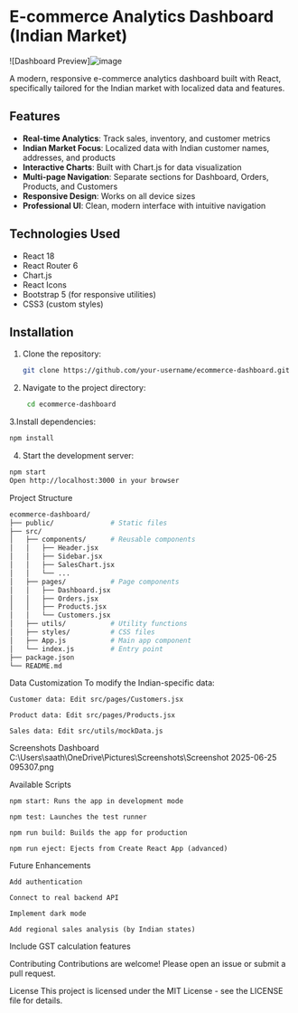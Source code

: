 # E-commerce Analytics Dashboard (Indian Market)

![Dashboard Preview]![image](https://github.com/user-attachments/assets/840527e4-3f79-4897-971b-7d6f8d2131c1)


A modern, responsive e-commerce analytics dashboard built with React, specifically tailored for the Indian market with localized data and features.

## Features

- **Real-time Analytics**: Track sales, inventory, and customer metrics
- **Indian Market Focus**: Localized data with Indian customer names, addresses, and products
- **Interactive Charts**: Built with Chart.js for data visualization
- **Multi-page Navigation**: Separate sections for Dashboard, Orders, Products, and Customers
- **Responsive Design**: Works on all device sizes
- **Professional UI**: Clean, modern interface with intuitive navigation

## Technologies Used

- React 18
- React Router 6
- Chart.js
- React Icons
- Bootstrap 5 (for responsive utilities)
- CSS3 (custom styles)

## Installation

1. Clone the repository:
   ```bash
   git clone https://github.com/your-username/ecommerce-dashboard.git
2. Navigate to the project directory:
   ```bash
    cd ecommerce-dashboard
   ```
3.Install dependencies:
```bash
npm install
```

4. Start the development server:
```bash
npm start
Open http://localhost:3000 in your browser
```

Project Structure
```bash
ecommerce-dashboard/
├── public/              # Static files
├── src/
│   ├── components/      # Reusable components
│   │   ├── Header.jsx
│   │   ├── Sidebar.jsx
│   │   ├── SalesChart.jsx
│   │   └── ... 
│   ├── pages/           # Page components
│   │   ├── Dashboard.jsx
│   │   ├── Orders.jsx
│   │   ├── Products.jsx
│   │   └── Customers.jsx
│   ├── utils/           # Utility functions
│   ├── styles/          # CSS files
│   ├── App.js           # Main app component
│   └── index.js         # Entry point
├── package.json
└── README.md
```
Data Customization
To modify the Indian-specific data:
```text
Customer data: Edit src/pages/Customers.jsx

Product data: Edit src/pages/Products.jsx

Sales data: Edit src/utils/mockData.js
```
Screenshots
Dashboard	C:\Users\saath\OneDrive\Pictures\Screenshots\Screenshot 2025-06-25 095307.png

Available Scripts
```text
npm start: Runs the app in development mode

npm test: Launches the test runner

npm run build: Builds the app for production

npm run eject: Ejects from Create React App (advanced)
```
Future Enhancements
```text
Add authentication

Connect to real backend API

Implement dark mode

Add regional sales analysis (by Indian states)
```
Include GST calculation features

Contributing
Contributions are welcome! Please open an issue or submit a pull request.

License
This project is licensed under the MIT License - see the LICENSE file for details.

   
